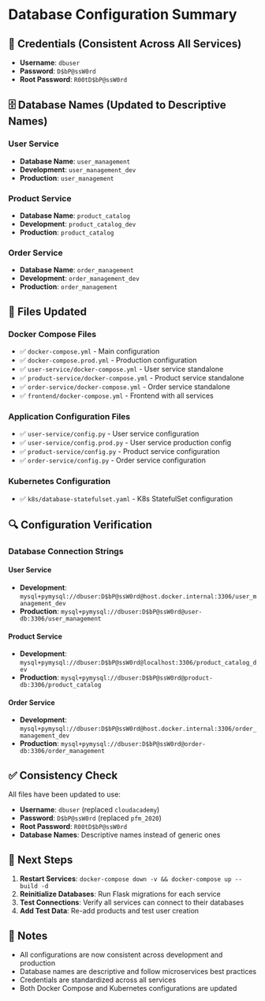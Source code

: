 # Database Configuration Summary

## 🔐 **Credentials (Consistent Across All Services)**

- **Username**: `dbuser`
- **Password**: `D$bP@ssW0rd`
- **Root Password**: `R00tD$bP@ssW0rd`

## 🗄️ **Database Names (Updated to Descriptive Names)**

### **User Service**
- **Database Name**: `user_management`
- **Development**: `user_management_dev`
- **Production**: `user_management`

### **Product Service**
- **Database Name**: `product_catalog`
- **Development**: `product_catalog_dev`
- **Production**: `product_catalog`

### **Order Service**
- **Database Name**: `order_management`
- **Development**: `order_management_dev`
- **Production**: `order_management`

## 📁 **Files Updated**

### **Docker Compose Files**
- ✅ `docker-compose.yml` - Main configuration
- ✅ `docker-compose.prod.yml` - Production configuration
- ✅ `user-service/docker-compose.yml` - User service standalone
- ✅ `product-service/docker-compose.yml` - Product service standalone
- ✅ `order-service/docker-compose.yml` - Order service standalone
- ✅ `frontend/docker-compose.yml` - Frontend with all services

### **Application Configuration Files**
- ✅ `user-service/config.py` - User service configuration
- ✅ `user-service/config.prod.py` - User service production config
- ✅ `product-service/config.py` - Product service configuration
- ✅ `order-service/config.py` - Order service configuration

### **Kubernetes Configuration**
- ✅ `k8s/database-statefulset.yaml` - K8s StatefulSet configuration

## 🔍 **Configuration Verification**

### **Database Connection Strings**

#### **User Service**
- **Development**: `mysql+pymysql://dbuser:D$bP@ssW0rd@host.docker.internal:3306/user_management_dev`
- **Production**: `mysql+pymysql://dbuser:D$bP@ssW0rd@user-db:3306/user_management`

#### **Product Service**
- **Development**: `mysql+pymysql://dbuser:D$bP@ssW0rd@localhost:3306/product_catalog_dev`
- **Production**: `mysql+pymysql://dbuser:D$bP@ssW0rd@product-db:3306/product_catalog`

#### **Order Service**
- **Development**: `mysql+pymysql://dbuser:D$bP@ssW0rd@host.docker.internal:3306/order_management_dev`
- **Production**: `mysql+pymysql://dbuser:D$bP@ssW0rd@order-db:3306/order_management`

## ✅ **Consistency Check**

All files have been updated to use:
- **Username**: `dbuser` (replaced `cloudacademy`)
- **Password**: `D$bP@ssW0rd` (replaced `pfm_2020`)
- **Root Password**: `R00tD$bP@ssW0rd`
- **Database Names**: Descriptive names instead of generic ones

## 🚀 **Next Steps**

1. **Restart Services**: `docker-compose down -v && docker-compose up --build -d`
2. **Reinitialize Databases**: Run Flask migrations for each service
3. **Test Connections**: Verify all services can connect to their databases
4. **Add Test Data**: Re-add products and test user creation

## 📝 **Notes**

- All configurations are now consistent across development and production
- Database names are descriptive and follow microservices best practices
- Credentials are standardized across all services
- Both Docker Compose and Kubernetes configurations are updated 